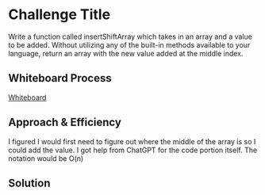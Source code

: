 # Challenge Title
<!-- Description of the challenge -->

Write a function called insertShiftArray which takes in an array and a value to be added. Without utilizing any of the built-in methods available to your language, return an array with the new value added at the middle index.

## Whiteboard Process
<!-- Embedded whiteboard image -->

[Whiteboard](array-insert.png)

## Approach & Efficiency
<!-- What approach did you take? Why? What is the Big O space/time for this approach? -->

I figured I would first need to figure out where the middle of the array is so I could add the value. I got help from ChatGPT for the code portion itself. The notation would be O(n)

## Solution
<!-- Show how to run your code, and examples of it in action -->
